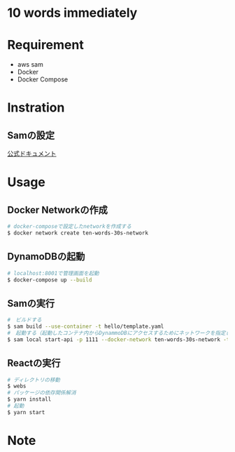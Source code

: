 # 10 words immediately

# Requirement

- aws sam
- Docker
- Docker Compose

# Instration

## Samの設定
[公式ドキュメント](https://docs.aws.amazon.com/ja_jp/serverless-application-model/latest/developerguide/serverless-sam-cli-install-linux.html)

# Usage

## Docker Networkの作成

```sh
# docker-composeで設定したnetworkを作成する
$ docker network create ten-words-30s-network
```

## DynamoDBの起動

```sh
# localhost:8001で管理画面を起動
$ docker-compose up --build
```

## Samの実行

```sh
#　ビルドする
$ sam build --use-container -t hello/template.yaml
#　起動する（起動したコンテナ内からDynammoDBにアクセスするためにネットワークを指定している）
$ sam local start-api -p 1111 --docker-network ten-words-30s-network -t hello/template.yaml
```

## Reactの実行

```sh
# ディレクトリの移動
$ webs
# パッケージの依存関係解消
$ yarn install
# 起動
$ yarn start
```

# Note
